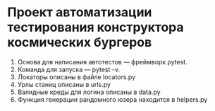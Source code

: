 # Проект автоматизации тестирования конструктора космических бургеров
1. Основа для написания автотестов — фреймворк pytest.
2. Команда для запуска — pytest -v. 
3. Локаторы описаны в файле locators.py
4. Урлы станиц описаны в urls.py
5. Валидные креды для логина описаны в data.py
6. Функция генерации рандомного юзера находится в helpers.py